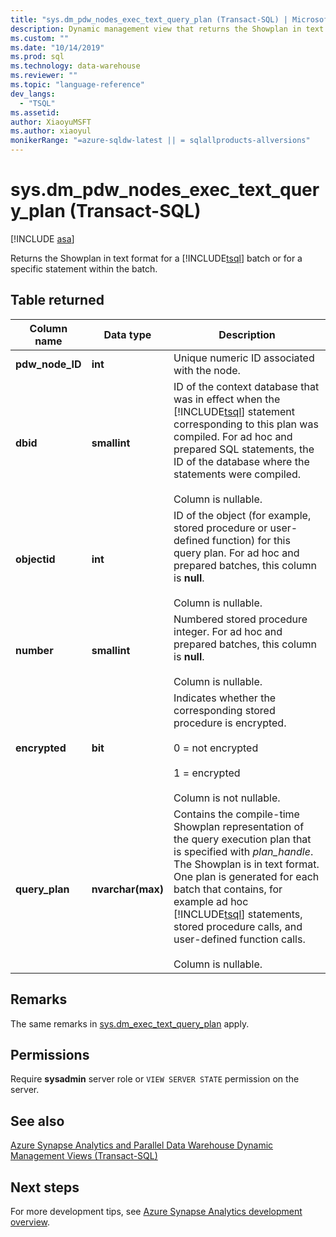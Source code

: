```yaml
---
title: "sys.dm_pdw_nodes_exec_text_query_plan (Transact-SQL) | Microsoft Docs"
description: Dynamic management view that returns the Showplan in text format for a TSQL batch or for a specific statement within the batch.
ms.custom: ""
ms.date: "10/14/2019"
ms.prod: sql 
ms.technology: data-warehouse
ms.reviewer: ""
ms.topic: "language-reference"
dev_langs: 
  - "TSQL"
ms.assetid: 
author: XiaoyuMSFT 
ms.author: xiaoyul
monikerRange: "=azure-sqldw-latest || = sqlallproducts-allversions"
---
```


# sys.dm_pdw_nodes_exec_text_query_plan  (Transact-SQL)
[!INCLUDE [asa](../../includes/applies-to-version/asa.md)]

Returns the Showplan in text format for a [!INCLUDE[tsql](../../includes/tsql-md.md)] batch or for a specific statement within the batch.

## Table returned  
  
|Column name|Data type|Description|  
|-----------------|---------------|-----------------|  
|**pdw_node_ID**|**int**|Unique numeric ID associated with the node.|
|**dbid**|**smallint**|ID of the context database that was in effect when the [!INCLUDE[tsql](../../includes/tsql-md.md)] statement corresponding to this plan was compiled. For ad hoc and prepared SQL statements, the ID of the database where the statements were compiled.<br /><br /> Column is nullable.|  
|**objectid**|**int**|ID of the object (for example, stored procedure or user-defined function) for this query plan. For ad hoc and prepared batches, this column is **null**.<br /><br /> Column is nullable.|  
|**number**|**smallint**|Numbered stored procedure integer. For ad hoc and prepared batches, this column is **null**.<br /><br /> Column is nullable.| 
|**encrypted**|**bit**|Indicates whether the corresponding stored procedure is encrypted.<br /><br /> 0 = not encrypted<br /><br /> 1 = encrypted<br /><br /> Column is not nullable.|  
|**query_plan**|**nvarchar(max)**|Contains the compile-time Showplan representation of the query execution plan that is specified with *plan_handle*. The Showplan is in text format. One plan is generated for each batch that contains, for example ad hoc [!INCLUDE[tsql](../../includes/tsql-md.md)] statements, stored procedure calls, and user-defined function calls.<br /><br /> Column is nullable.|  

## Remarks  
The same remarks in [sys.dm_exec_text_query_plan](./sys-dm-exec-text-query-plan-transact-sql.md?view=sql-server-ver15) apply.  

## Permissions  
 Require **sysadmin** server role or `VIEW SERVER STATE` permission on the server.  
  
## See also  
 [Azure Synapse Analytics and Parallel Data Warehouse Dynamic Management Views &#40;Transact-SQL&#41;](../../relational-databases/system-dynamic-management-views/sql-and-parallel-data-warehouse-dynamic-management-views.md)  

  ## Next steps
 For more development tips, see [Azure Synapse Analytics development overview](/azure/sql-data-warehouse/sql-data-warehouse-overview-develop).